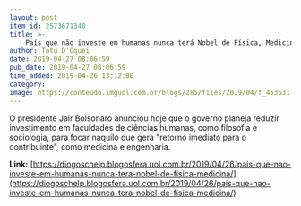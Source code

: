 ```yaml
---
layout: post
item_id: 2573671340
title: >-
    País que não investe em humanas nunca terá Nobel de Física, Medicina...
author: Tatu D'Oquei
date: 2019-04-27 08:06:59
pub_date: 2019-04-27 08:06:59
time_added: 2019-04-26 13:12:00
category: 
image: https://conteudo.imguol.com.br/blogs/285/files/2019/04/f_453631-615x300.jpg
---
```


O presidente Jair Bolsonaro anunciou hoje que o governo planeja reduzir investimento em faculdades de ciências humanas, como filosofia e sociologia, para focar naquilo que gera "retorno imediato para o contribuinte", como medicina e engenharia.

**Link:** [https://diogoschelp.blogosfera.uol.com.br/2019/04/26/pais-que-nao-investe-em-humanas-nunca-tera-nobel-de-fisica-medicina/](https://diogoschelp.blogosfera.uol.com.br/2019/04/26/pais-que-nao-investe-em-humanas-nunca-tera-nobel-de-fisica-medicina/)

